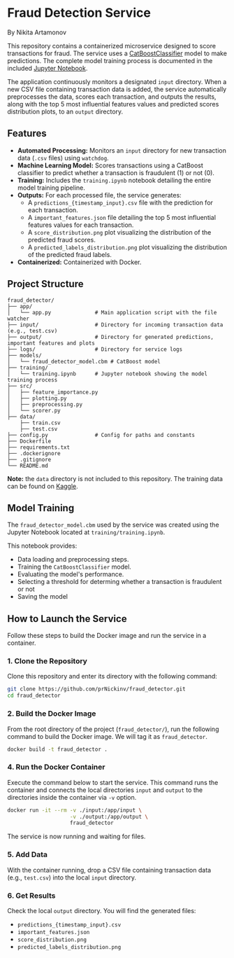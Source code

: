 # Fraud Detection Service

By Nikita Artamonov

This repository contains a containerized microservice designed to score transactions for fraud. The service uses a [CatBoostClassifier](https://catboost.ai/docs/en/concepts/python-reference_catboostclassifier) model to make predictions. The complete model training process is documented in the included [Jupyter Notebook](training/training.ipynb).

The application continuously monitors a designated `input` directory. When a new CSV file containing transaction data is added, the service automatically preprocesses the data, scores each transaction, and outputs the results, along with the top 5 most influential features values and predicted scores distribution plots, to an `output` directory.

## Features

-   **Automated Processing:** Monitors an `input` directory for new transaction data (`.csv` files) using `watchdog`.
-   **Machine Learning Model:** Scores transactions using a CatBoost classifier to predict whether a transaction is fraudulent (1) or not (0).
-   **Training:** Includes the `training.ipynb` notebook detailing the entire model training pipeline.
-   **Outputs:** For each processed file, the service generates:
    -   A `predictions_{timestamp_input}.csv` file with the prediction for each transaction.
    -   A `important_features.json` file detailing the top 5 most influential features values for each transaction.
    -   A `score_distribution.png` plot visualizing the distribution of the predicted fraud scores.
    -   A `predicted_labels_distribution.png` plot visualizing the distribution of the predicted fraud labels.
-   **Containerized:** Containerized with Docker.

## Project Structure

```
fraud_detector/
├── app/
│   └── app.py              # Main application script with the file watcher
├── input/                  # Directory for incoming transaction data (e.g., test.csv)
├── output/                 # Directory for generated predictions, important features and plots
├── logs/                   # Directory for service logs
├── models/
│   └── fraud_detector_model.cbm # CatBoost model
├── training/
│   └── training.ipynb      # Jupyter notebook showing the model training process
├── src/
│   ├── feature_importance.py
│   ├── plotting.py
│   ├── preprocessing.py
│   └── scorer.py
├── data/
    ├── train.csv
    ├── test.csv
├── config.py               # Config for paths and constants
├── Dockerfile              
├── requirements.txt     
├── .dockerignore
├── .gitignore   
└── README.md               
```

**Note:** the `data` directory is not included to this repository. The training data can be found on [Kaggle](https://www.kaggle.com/competitions/teta-ml-1-2025/data).

## Model Training

The `fraud_detector_model.cbm` used by the service was created using the Jupyter Notebook located at `training/training.ipynb`.

This notebook provides:
-   Data loading and preprocessing steps.
-   Training the `CatBoostClassifier` model.
-   Evaluating the model's performance.
-   Selecting a threshold for determing whether a transaction is fraudulent or not
-   Saving the model

## How to Launch the Service

Follow these steps to build the Docker image and run the service in a container.

### 1. Clone the Repository

Clone this repository and enter its directory with the following command:

```bash
git clone https://github.com/prNickinv/fraud_detector.git
cd fraud_detector
```

### 2. Build the Docker Image

From the root directory of the project (`fraud_detector/`), run the following command to build the Docker image. We will tag it as `fraud_detector`.

```bash
docker build -t fraud_detector .
```

### 4. Run the Docker Container

Execute the command below to start the service. This command runs the container and connects the local directories `input` and `output` to the directories inside the container via `-v` option.

```bash
docker run -it --rm -v ./input:/app/input \
                    -v ./output:/app/output \
                    fraud_detector
```

The service is now running and waiting for files.

### 5. Add Data

With the container running, drop a CSV file containing transaction data (e.g., `test.csv`) into the local `input` directory.

### 6. Get Results

Check the local `output` directory. You will find the generated files:

-   `predictions_{timestamp_input}.csv`
-   `important_features.json`
-   `score_distribution.png`
-   `predicted_labels_distribution.png`
